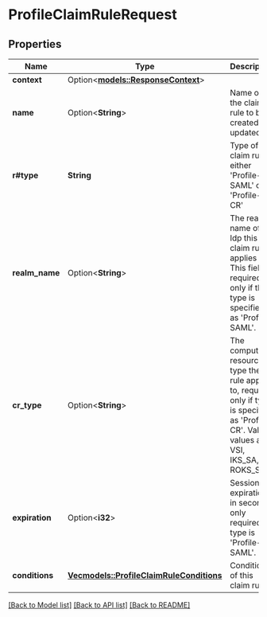 # ProfileClaimRuleRequest

## Properties

Name | Type | Description | Notes
------------ | ------------- | ------------- | -------------
**context** | Option<[**models::ResponseContext**](ResponseContext.md)> |  | [optional]
**name** | Option<**String**> | Name of the claim rule to be created or updated | [optional]
**r#type** | **String** | Type of the claim rule, either 'Profile-SAML' or 'Profile-CR' | 
**realm_name** | Option<**String**> | The realm name of the Idp this claim rule applies to. This field is required only if the type is specified as 'Profile-SAML'. | [optional]
**cr_type** | Option<**String**> | The compute resource type the rule applies to, required only if type is specified as 'Profile-CR'. Valid values are VSI, IKS_SA, ROKS_SA. | [optional]
**expiration** | Option<**i32**> | Session expiration in seconds, only required if type is 'Profile-SAML'. | [optional]
**conditions** | [**Vec<models::ProfileClaimRuleConditions>**](ProfileClaimRuleConditions.md) | Conditions of this claim rule. | 

[[Back to Model list]](../README.md#documentation-for-models) [[Back to API list]](../README.md#documentation-for-api-endpoints) [[Back to README]](../README.md)


